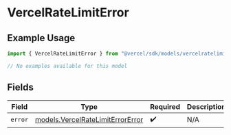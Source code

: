 # VercelRateLimitError

## Example Usage

```typescript
import { VercelRateLimitError } from "@vercel/sdk/models/vercelratelimiterror.js";

// No examples available for this model
```

## Fields

| Field                                                                      | Type                                                                       | Required                                                                   | Description                                                                |
| -------------------------------------------------------------------------- | -------------------------------------------------------------------------- | -------------------------------------------------------------------------- | -------------------------------------------------------------------------- |
| `error`                                                                    | [models.VercelRateLimitErrorError](../models/vercelratelimiterrorerror.md) | :heavy_check_mark:                                                         | N/A                                                                        |